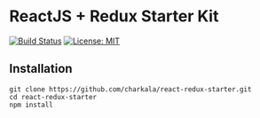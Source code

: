 # ReactJS + Redux Starter Kit
[![Build Status](https://travis-ci.org/charkala/react-redux-starter.svg?branch=master)](https://travis-ci.org/charkala/react-redux-starter)
[![License: MIT](https://img.shields.io/badge/License-MIT-yellow.svg)](https://opensource.org/licenses/MIT)

## Installation
```
git clone https://github.com/charkala/react-redux-starter.git
cd react-redux-starter
npm install
```
